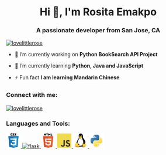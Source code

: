 <h1 align="center">Hi 👋, I'm Rosita Emakpo</h1>
<h3 align="center">A passionate developer from San Jose, CA</h3>

<p align="left"> <a href="https://twitter.com/lovelittlerose" target="blank"><img src="https://img.shields.io/twitter/follow/lovelittlerose?logo=twitter&style=for-the-badge" alt="lovelittlerose" /></a> </p>

- 🔭 I’m currently working on **Python BookSearch API Project**

- 🌱 I’m currently learning **Python, Java and JavaScript**

- ⚡ Fun fact **I am learning Mandarin Chinese**

<h3 align="left">Connect with me:</h3>
<p align="left">
<a href="https://twitter.com/lovelittlerose" target="blank"><img align="center" src="https://raw.githubusercontent.com/rahuldkjain/github-profile-readme-generator/master/src/images/icons/Social/twitter.svg" alt="lovelittlerose" height="30" width="40" /></a>
<!-- <a href="https://linkedin.com/in/linkedin.com/in/rosita-emakpo" target="blank"><img align="center" src="https://raw.githubusercontent.com/rahuldkjain/github-profile-readme-generator/master/src/images/icons/Social/linked-in-alt.svg" alt="linkedin.com/in/rosita-emakpo" height="30" width="40" /></a>
</p> -->

<h3 align="left">Languages and Tools:</h3>
<p align="left"> <a href="https://www.w3schools.com/css/" target="_blank" rel="noreferrer"> <img src="https://raw.githubusercontent.com/devicons/devicon/master/icons/css3/css3-original-wordmark.svg" alt="css3" width="40" height="40"/> </a> <a href="https://flask.palletsprojects.com/" target="_blank" rel="noreferrer"> <img src="https://www.vectorlogo.zone/logos/palletsprojects_flask/palletsprojects_flask-icon~v2.svg" alt="flask" width="40" height="40"/> </a> <a href="https://www.w3.org/html/" target="_blank" rel="noreferrer"> <img src="https://raw.githubusercontent.com/devicons/devicon/master/icons/html5/html5-original-wordmark.svg" alt="html5" width="40" height="40"/> </a> <a href="https://developer.mozilla.org/en-US/docs/Web/JavaScript" target="_blank" rel="noreferrer"> <img src="https://raw.githubusercontent.com/devicons/devicon/master/icons/javascript/javascript-original.svg" alt="javascript" width="40" height="40"/> </a> <a href="https://www.linux.org/" target="_blank" rel="noreferrer"> <img src="https://raw.githubusercontent.com/devicons/devicon/master/icons/linux/linux-original.svg" alt="linux" width="40" height="40"/> </a> <a href="https://www.python.org" target="_blank" rel="noreferrer"> <img src="https://raw.githubusercontent.com/devicons/devicon/master/icons/python/python-original.svg" alt="python" width="40" height="40"/> </a> </p>

